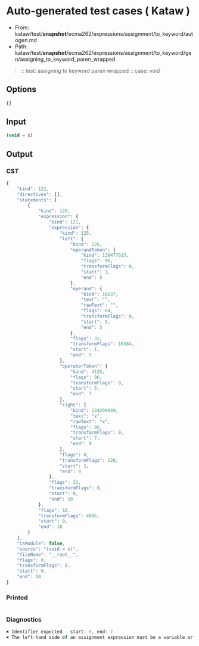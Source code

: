 # Auto-generated test cases ( Kataw )
- From: kataw/test/__snapshot__/ecma262/expressions/assignment/to_keyword/autogen.md
- Path: kataw/test/__snapshot__/ecma262/expressions/assignment/to_keyword/gen/assigning_to_keyword_paren_wrapped
> :: test: assigning to keyword paren wrapped
> :: case: void
## Options

`````js
{}
`````
## Input

`````js
(void = x)
`````
## Output

### CST

```javascript
{
    "kind": 122,
    "directives": [],
    "statements": [
        {
            "kind": 120,
            "expression": {
                "kind": 121,
                "expression": {
                    "kind": 125,
                    "left": {
                        "kind": 126,
                        "operandToken": {
                            "kind": 138477615,
                            "flags": 96,
                            "transformFlags": 0,
                            "start": 1,
                            "end": 5
                        },
                        "operand": {
                            "kind": 16637,
                            "text": "",
                            "rawText": "",
                            "flags": 64,
                            "transformFlags": 0,
                            "start": 5,
                            "end": 5
                        },
                        "flags": 32,
                        "transformFlags": 16384,
                        "start": 1,
                        "end": 5
                    },
                    "operatorToken": {
                        "kind": 4125,
                        "flags": 96,
                        "transformFlags": 0,
                        "start": 5,
                        "end": 7
                    },
                    "right": {
                        "kind": 134299649,
                        "text": "x",
                        "rawText": "x",
                        "flags": 96,
                        "transformFlags": 0,
                        "start": 7,
                        "end": 9
                    },
                    "flags": 0,
                    "transformFlags": 128,
                    "start": 1,
                    "end": 9
                },
                "flags": 32,
                "transformFlags": 0,
                "start": 0,
                "end": 10
            },
            "flags": 16,
            "transformFlags": 4096,
            "start": 0,
            "end": 10
        }
    ],
    "isModule": false,
    "source": "(void = x)",
    "fileName": "__root__",
    "flags": 0,
    "transformFlags": 0,
    "start": 0,
    "end": 10
}
```

### Printed

```javascript

```

### Diagnostics

```javascript
✖ Identifier expected - start: 5, end: 7
✖ The left-hand side of an assignment expression must be a variable or a property access - start: 5, end: 7

```

